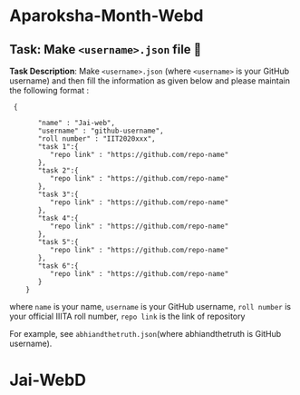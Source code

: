 # Aparoksha-Month-Webd

## Task: Make `<username>.json` file 📣 

**Task Description**: Make `<username>.json` (where `<username>` is your GitHub username) and then fill the information as given below and please maintain the following format :

```
 {

       "name" : "Jai-web",
       "username" : "github-username",
       "roll number" : "IIT2020xxx",
       "task 1":{
          "repo link" : "https://github.com/repo-name"
       },
       "task 2":{
          "repo link" : "https://github.com/repo-name"
       },
       "task 3":{
          "repo link" : "https://github.com/repo-name"
       },
       "task 4":{
          "repo link" : "https://github.com/repo-name"
       },
       "task 5":{
          "repo link" : "https://github.com/repo-name"
       },
       "task 6":{
          "repo link" : "https://github.com/repo-name"
       }
    }
```

where `name` is your name,
      `username` is your GitHub username,
      `roll number` is your official IIITA roll number,
      `repo link` is the link of repository
      
For example, see `abhiandthetruth.json`(where abhiandthetruth is GitHub username).

# Jai-WebD
